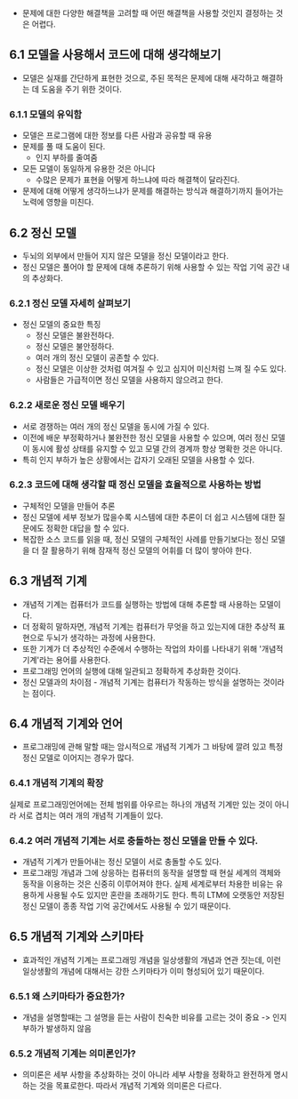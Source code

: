 - 문제에 대한 다양한 해결책을 고려할 때 어떤 해결책을 사용할 것인지 결정하는 것은 어렵다.

## 6.1 모델을 사용해서 코드에 대해 생각해보기
- 모델은 실재를 간단하게 표현한 것으로, 주된 목적은 문제에 대해 새각하고 해결하는 데 도움을 주기 위한 것이다.

### 6.1.1 모델의 유익함
- 모델은 프로그램에 대한 정보를 다른 사람과 공유할 때 유용
- 문제를 풀 때 도움이 된다.
	- 인지 부하를 줄여줌
- 모든 모델이 동일하게 유용한 것은 아니다
	- 수많은 문제가 표현을 어떻게 하느냐에 따라 해결책이 달라진다.
- 문제에 대해 어떻게 생각하느냐가 문제를 해결하는 방식과 해결하기까지 들어가는 노력에 영향을 미친다.

## 6.2 정신 모델
- 두뇌의 외부에서 만들어 지지 않은 모델을 정신 모델이라고 한다.
- 정신 모델은 풀어야 할 문제에 대해 추론하기 위해 사용할 수 있는 작업 기억 공간 내의 추상화다.

### 6.2.1 정신 모델 자세히 살펴보기
- 정신 모델의 중요한 특징
	- 정신 모델은 불완전하다.
	- 정신 모델은 불안정하다.
	- 여러 개의 정신 모델이 공존할 수 있다.
	- 정신 모델은 이상한 것처럼 여겨질 수 있고 심지어 미신처럼 느껴 질 수도 있다.
	- 사람들은 가급적이면 정신 모델을 사용하지 않으려고 한다.

### 6.2.2 새로운 정신 모델 배우기
- 서로 경쟁하는 여러 개의 정신 모델을 동시에 가질 수 있다.
- 이전에 배운 부정확하거나 불완전한 정신 모델을 사용할 수 있으며, 여러 정신 모델이 동시에 활성 상태를 유지할 수 있고 모델 간의 경계까 항상 명확한 것은 아니다.
- 특히 인지 부하가 높은 상황에서는 갑자기 오래된 모델을 사용할 수 있다.

### 6.2.3 코드에 대해 생각할 때 정신 모델을 효율적으로 사용하는 방법
- 구체적인 모델을 만들어 추론
- 정신 모델에 세부 정보가 많을수록 시스템에 대한 추론이 더 쉽고 시스템에 대한 질문에도 정확한 대답을 할 수 있다.
- 복잡한 소스 코드를 읽을 때, 정신 모델의 구체적인 사례를 만들기보다는 정신 모델을 더 잘 활용하기 위해 잠재적 정신 모델의 어휘를 더 많이 쌓아야 한다.

## 6.3 개념적 기계
- 개념적 기계는 컴퓨터가 코드를 실행하는 방법에 대해 추론할 때 사용하는 모델이다.
- 더 정확히 말하자면, 개념적 기계는 컴퓨터가 무엇을 하고 있는지에 대한 추상적 표현으로 두뇌가 생각하는 과정에 사용한다.
- 또한 기계가 더 추상적인 수준에서 수행하는 작업의 차이를 나타내기 위해 '개념적 기계'라는 용어를 사용한다.
- 프로그래밍 언어의 실행에 대해 일관되고 정확하게 추상화한 것이다.
- 정신 모델과의 차이점 - 개념적 기계는 컴퓨터가 작동하는 방식을 설명하는 것이라는 점이다.

## 6.4 개념적 기계와 언어
- 프로그래밍에 관해 말할 때는 암시적으로 개념적 기계가 그 바탕에 깔려 있고 특정 정신 모델로 이어지는 경우가 많다.

### 6.4.1 개념적 기계의 확장
 실제로 프로그래밍언어에는 전체 범위를 아우르는 하나의 개념적 기계만 있는 것이 아니라 서로 겹치는 여러 개의 개념적 기계들이 있다.
### 6.4.2 여러 개념적 기계는 서로 충돌하는 정신 모델을 만들 수 있다.
- 개념적 기계가 만들어내는 정신 모델이 서로 충돌할 수도 있다.
- 프로그래밍 개념과 그에 상응하는 컴퓨터의 동작을 설명할 때 현실 세계의 객체와 동작을 이용하는 것은 신중히 이루어져야 한다. 실제 세계로부터 차용한 비유는 유용하게 사용될 수도 있지만 혼란을 초래하기도 한다. 특히 LTM에 오랫동안 저장된 정신 모델이 종종 작업 기억 공간에서도 사용될 수 있기 때문이다.

## 6.5 개념적 기계와 스키마타
- 효과적인 개념적 기계는 프로그래밍 개념을 일상생활의 개념과 연관 짓는데, 이런 일상생활의 개념에 대해서는 강한 스키마타가 이미 형성되어 있기 때문이다.

### 6.5.1 왜 스키마타가 중요한가?
- 개념을 설명할때는 그 설명을 듣는 사람이 친숙한 비유를 고르는 것이 중요 -> 인지 부하가 발생하지 않음

### 6.5.2 개념적 기계는 의미론인가?
- 의미론은 세부 사항을 추상화하는 것이 아니라 세부 사항을 정확하고 완전하게 명시하는 것을 목표로한다. 따라서 개념적 기계와 의미론은 다르다.